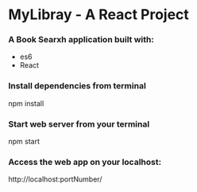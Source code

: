 # MyLibray - A React Project

### A Book Searxh application built with:
  * es6 
  * React

### Install dependencies from terminal
  npm install

### Start web server from your terminal
  npm start

### Access the web app on your localhost:
  http://localhost:portNumber/
